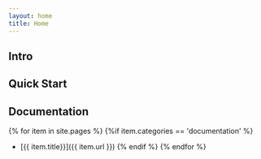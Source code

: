 ```yaml
---
layout: home
title: Home
---
```


## Intro

## Quick Start

## Documentation 
  {% for item in site.pages %}
{%if item.categories == 'documentation' %}
- [{{ item.title}}]({{ item.url }})
{% endif %}
  {% endfor %}